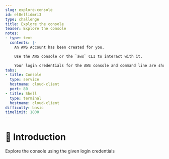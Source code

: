 ```yaml
---
slug: explore-console
id: el0ellidmri3
type: challenge
title: Explore the console
teaser: Explore the console
notes:
- type: text
  contents: |-
    An AWS Account has been created for you.

    Use the AWS console or the `aws` CLI to interact with it.

    Your login credentials for the AWS console and command line are shown on the Console tab on the left.
tabs:
- title: Console
  type: service
  hostname: cloud-client
  port: 80
- title: Shell
  type: terminal
  hostname: cloud-client
difficulty: basic
timelimit: 1800
---
```

👋 Introduction
===============
Explore the console using the given login credentials